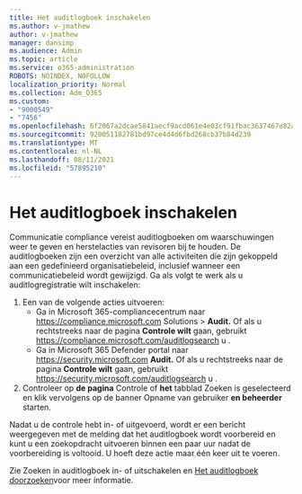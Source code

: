 ```yaml
---
title: Het auditlogboek inschakelen
ms.author: v-jmathew
author: v-jmathew
manager: dansimp
ms.audience: Admin
ms.topic: article
ms.service: o365-administration
ROBOTS: NOINDEX, NOFOLLOW
localization_priority: Normal
ms.collection: Adm_O365
ms.custom:
- "9000549"
- "7456"
ms.openlocfilehash: 6f2067a2dcae5841aecf9acd061e4e03cf91fbac3637467e82aee2fbc9340f9a
ms.sourcegitcommit: 920051182781bd97ce4d4d6fbd268cb37b84d239
ms.translationtype: MT
ms.contentlocale: nl-NL
ms.lasthandoff: 08/11/2021
ms.locfileid: "57895210"
---
```

# <a name="enable-the-audit-log"></a>Het auditlogboek inschakelen

Communicatie compliance vereist auditlogboeken om waarschuwingen weer te geven en herstelacties van revisoren bij te houden. De auditlogboeken zijn een overzicht van alle activiteiten die zijn gekoppeld aan een gedefinieerd organisatiebeleid, inclusief wanneer een communicatiebeleid wordt gewijzigd. Ga als volgt te werk als u auditlogregistratie wilt inschakelen:

1. Een van de volgende acties uitvoeren:
   - Ga in Microsoft 365-compliancecentrum naar <https://compliance.microsoft.com> Solutions  \> **Audit.** Of als u rechtstreeks naar de pagina **Controle wilt** gaan, gebruikt <https://compliance.microsoft.com/auditlogsearch> u .
   - Ga in Microsoft 365 Defender portal naar <https://security.microsoft.com> **Audit.** Of als u rechtstreeks naar de pagina **Controle wilt** gaan, gebruikt <https://security.microsoft.com/auditlogsearch> u .
2. Controleer op **de pagina** Controle of **het** tabblad Zoeken is geselecteerd en klik vervolgens op de banner Opname van gebruiker **en beheerder** starten.

Nadat u de controle hebt in- of uitgevoerd, wordt er een bericht weergegeven met de melding dat het auditlogboek wordt voorbereid en kunt u een zoekopdracht uitvoeren binnen een paar uur nadat de voorbereiding is voltooid. U hoeft deze actie maar één keer uit te voeren.

Zie Zoeken in [](https://docs.microsoft.com/microsoft-365/compliance/turn-audit-log-search-on-or-off) auditlogboek in- of uitschakelen en [Het auditlogboek doorzoeken](https://docs.microsoft.com/microsoft-365/compliance/search-the-audit-log-in-security-and-compliance)voor meer informatie.
